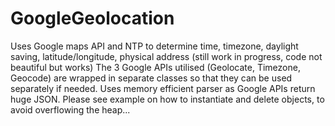 # GoogleGeolocation
Uses Google maps API and NTP to determine time, timezone, daylight saving, latitude/longitude, physical address (still work in progress, code not beautiful but works)
The 3 Google APIs utilised (Geolocate, Timezone, Geocode) are wrapped in separate classes so that they can be used separately if needed.
Uses memory efficient parser as Google APIs return huge JSON. 
Please see example on how to instantiate and delete objects, to avoid overflowing the heap...

